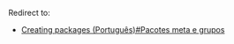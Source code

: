 Redirect to:

*   [Creating packages (Português)#Pacotes meta e grupos](/index.php/Creating_packages_(Portugu%C3%AAs)#Pacotes_meta_e_grupos "Creating packages (Português)")
